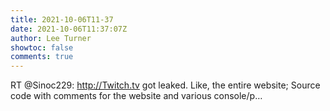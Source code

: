 ```yaml
---
title: 2021-10-06T11-37
date: 2021-10-06T11:37:07Z
author: Lee Turner
showtoc: false
comments: true
---
```


RT @Sinoc229: http://Twitch.tv got leaked. Like, the entire website; Source code with comments for the website and various console/p…

